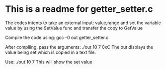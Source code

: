 # This is a readme for getter_setter.c

The codes intents to take an external input: value,range and set the  variable value by using the SetValue func and transfer the copy to GetValue

Compile the code using: gcc -0 out getter_setter.c

After compiling, pass the arguments: ./out 10 7 0xC
The out displays the value being set which is copied in a text file.

Use: ./out 10 7 
This will show the set value
